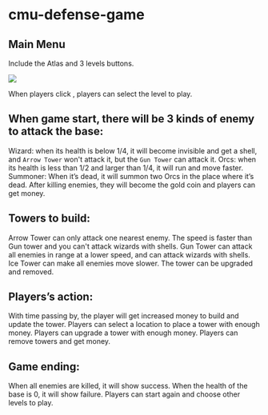 # cmu-defense-game
## Main Menu
Include the Atlas and 3 levels buttons.

![]("tem_prj/enemy1.1.png")

When players click , players can select the level to play.

## When game start, there will be 3 kinds of enemy to attack the base:
Wizard:
when its health is below 1/4, it will become invisible and get a shell, and `Arrow Tower` won't attack it, but the `Gun Tower` can attack it.
Orcs: when its health is less than 1/2 and larger than 1/4, it will run and move faster.
Summoner: When it’s dead, it will summon two Orcs in the place where it’s dead.
After killing enemies, they will become the gold coin and players can get money.

## Towers to build:
Arrow Tower can only attack one nearest enemy. The speed is faster than Gun tower and you can't attack wizards with shells.
Gun Tower can attack all enemies in range at a lower speed, and can attack wizards with shells.
Ice Tower can make all enemies move slower.
The tower can be upgraded and removed.
## Players’s action:
With time passing by, the player will get increased money to build and update the tower.
Players can select a location to place a tower with enough money. 
Players can upgrade a tower with enough money. 
Players can remove towers and get money.
## Game ending:
When all enemies are killed, it will show success. When the health of the base is 0, it will show failure. Players can start again and choose other levels to play.

